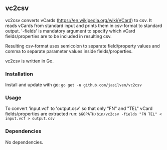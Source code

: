 ## vc2csv
vc2csv converts vCards (https://en.wikipedia.org/wiki/VCard) to csv. 
It reads vCards from standard input and prints them in csv-format to standard output.
'-fields' is mandatory argument to specify which vCard fields/properties are to be included in resulting csv.

Resulting csv-format uses semicolon to separate field/property values and comma to separate parameter values inside fields/properties. 

vc2csv is written in Go.

### Installation
Install and update with go: 
`go get -u github.com/jasilven/vc2csv`

### Usage
To convert 'input.vcf' to 'output.csv' so that only "FN" and "TEL" vCard
fields/properties are extracted run: `$GOPATH/bin/vc2csv -fields "FN TEL" < input.vcf > output.csv`

### Dependencies
No dependencies.
